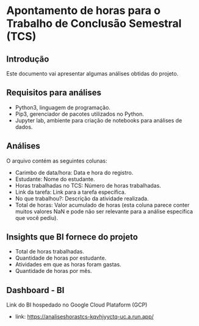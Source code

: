 # Apontamento de horas para o Trabalho de Conclusão Semestral (TCS)

## Introdução
Este documento vai apresentar algumas análises obtidas do projeto.

## Requisitos para análises

- Python3, linguagem de programação.
- Pip3, gerenciador de pacotes utilizados no Python.
- Jupyter lab, ambiente para criação de notebooks para análises de dados.

## Análises

O arquivo contém as seguintes colunas:

- Carimbo de data/hora: Data e hora do registro.
- Estudante: Nome do estudante.
- Horas trabalhadas no TCS: Número de horas trabalhadas.
- Link da tarefa: Link para a tarefa específica.
- No que trabalhou?: Descrição da atividade realizada.
- Total de horas: Valor acumulado de horas (esta coluna parece conter muitos valores NaN e pode não ser relevante para a análise específica que você pediu). 

## Insights que BI fornece do projeto

- Total de horas trabalhadas.
- Quantidade de horas por estudante.
- Atividades em que as horas foram gastas.
- Quantidade de horas por mês. ​

## Dashboard - BI

Link do BI hospedado no Google Cloud Plataform (GCP)

- link: https://analiseshorastcs-kqvhjyyctq-uc.a.run.app/
